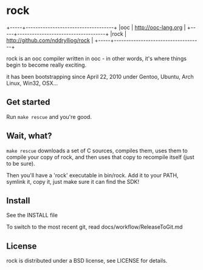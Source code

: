 # rock

+-----+------------------------------------+
|ooc  | http://ooc-lang.org                |
+-----+------------------------------------+
|rock | http://github.com/nddrylliog/rock  |
+-----+------------------------------------+

rock is an ooc compiler written in ooc - in other words, it's
where things begin to become really exciting.

it has been bootstrapping since April 22, 2010 under Gentoo, Ubuntu,
Arch Linux, Win32, OSX...

## Get started

Run `make rescue` and you're good.

## Wait, what?

`make rescue` downloads a set of C sources, compiles them, uses them to compile your copy of rock,
and then uses that copy to recompile itself (just to be sure).

Then you'll have a 'rock' executable in bin/rock. Add it to your PATH, symlink it, copy it, just
make sure it can find the SDK!

## Install

See the INSTALL file

To switch to the most recent git, read docs/workflow/ReleaseToGit.md

## License

rock is distributed under a BSD license, see LICENSE for details.
